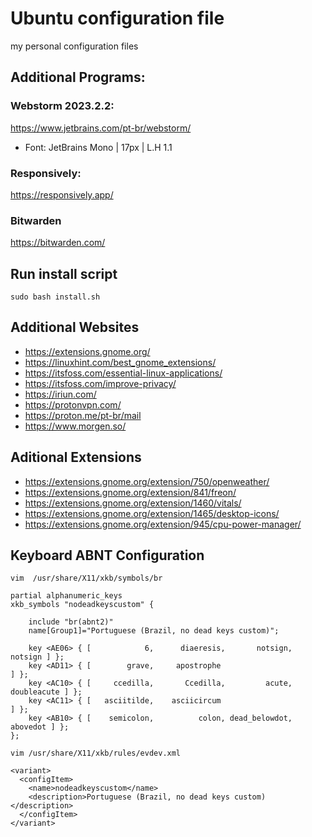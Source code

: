 # Ubuntu configuration file

my personal configuration files

## Additional Programs:

### Webstorm 2023.2.2:
https://www.jetbrains.com/pt-br/webstorm/ <br/>
* Font: JetBrains Mono | 17px | L.H 1.1 <br>

### Responsively:
https://responsively.app/

### Bitwarden
https://bitwarden.com/

## Run install script

``sudo bash install.sh``

## Additional Websites
- https://extensions.gnome.org/
- https://linuxhint.com/best_gnome_extensions/
- https://itsfoss.com/essential-linux-applications/
- https://itsfoss.com/improve-privacy/
- https://iriun.com/
- https://protonvpn.com/
- https://proton.me/pt-br/mail
- https://www.morgen.so/

## Aditional Extensions
- https://extensions.gnome.org/extension/750/openweather/
- https://extensions.gnome.org/extension/841/freon/
- https://extensions.gnome.org/extension/1460/vitals/
- https://extensions.gnome.org/extension/1465/desktop-icons/
- https://extensions.gnome.org/extension/945/cpu-power-manager/

## Keyboard ABNT Configuration

```
vim  /usr/share/X11/xkb/symbols/br

partial alphanumeric_keys
xkb_symbols "nodeadkeyscustom" {

    include "br(abnt2)"
    name[Group1]="Portuguese (Brazil, no dead keys custom)";

    key <AE06> { [            6,      diaeresis,       notsign,         notsign ] };
    key <AD11> { [        grave,     apostrophe                                 ] };
    key <AC10> { [     ccedilla,       Ccedilla,         acute,     doubleacute ] };
    key <AC11> { [   asciitilde,    asciicircum                                 ] };
    key <AB10> { [    semicolon,          colon, dead_belowdot,        abovedot ] };
};

vim /usr/share/X11/xkb/rules/evdev.xml

<variant>
  <configItem>
    <name>nodeadkeyscustom</name>
    <description>Portuguese (Brazil, no dead keys custom)</description>
  </configItem>
</variant>

```
